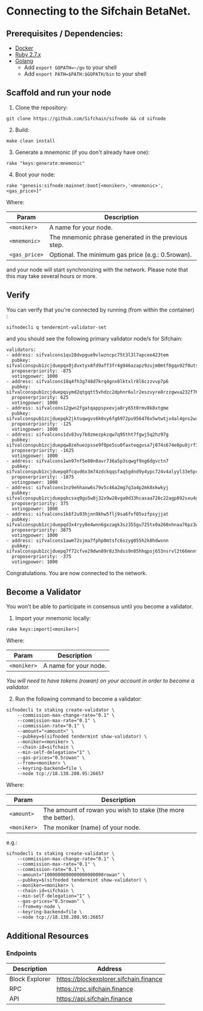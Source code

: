 # Connecting to the Sifchain BetaNet. 

## Prerequisites / Dependencies:

- [Docker](https://www.docker.com/get-started)
- [Ruby 2.7.x](https://www.ruby-lang.org/en/documentation/installation)
- [Golang](https://golang.org/doc/install)
  - Add `export GOPATH=~/go` to your shell
  - Add `export PATH=$PATH:$GOPATH/bin` to your shell

## Scaffold and run your node

1. Clone the repository:

```
git clone https://github.com/Sifchain/sifnode && cd sifnode
```

2. Build:

```
make clean install
```

3. Generate a mnemonic (if you don't already have one):

```
rake "keys:generate:mnemonic"
```

4. Boot your node:

```
rake "genesis:sifnode:mainnet:boot[<moniker>,'<mnemonic>',<gas_price>]"
```

Where:

|Param|Description|
|-----|----------|
|`<moniker>`|A name for your node.|
|`<mnemonic>`|The mnemonic phrase generated in the previous step.|
|`<gas_price>`|Optional. The minimum gas price (e.g.: 0.5rowan).|

and your node will start synchronizing with the network. Please note that this may take several hours or more.

## Verify

You can verify that you're connected by running (from within the container) :

```
sifnodecli q tendermint-validator-set
```

and you should see the following primary validator node/s for Sifchain:

```
validators:
- address: sifvalcons1qv28dvpgue9vlwzncpc75t3l3l7apcee423tem
  pubkey: sifvalconspub1zcjduepqx0jdvxtyx8fd9aff3fr4g946azapz9zujm0mtf8gqx92f0uts90skzrfws
  proposerpriority: -875
  votingpower: 1000
- address: sifvalcons18q4fh3g748d7krq4gnx0lktxlr8l6czzvvp7p6
  pubkey: sifvalconspub1zcjduepqsymd2qtgqtt5vhdzc2dphnr6ulr2eszvyre8rzzgwva232f76h7svryp06
  proposerpriority: 625
  votingpower: 1000
- address: sifvalcons12gwn2fgatqappspxevja8ry65t0rmv8k8xtgme
  pubkey: sifvalconspub1zcjduepqk2jktuqwgvs6k0xy6fg6972pu956476x5wtwtjx4al4gns2wx59sgd4kky
  proposerpriority: -125
  votingpower: 1000
- address: sifvalcons1dv83vy7k0zmezpkzqw7q95tht7fgwj5q2hz97g
  pubkey: sifvalconspub1zcjduepqw8zehuezpsse9f0pe5su0faxteqgvsa7j074s674e0pu8jrf3cyqt9frej
  proposerpriority: -1625
  votingpower: 1000
- address: sifvalcons1wn97nf5e80n0avr736a5p3sqwgf9ng6dgvctn7
  pubkey: sifvalconspub1zcjduepq8fcqvd6x3m74zdckqqsfaq5gdnd9y4ypc724v4alyyl33e5pr7fqqzae69
  proposerpriority: -1875
  votingpower: 1000
- address: sifvalcons1nz9ehhaxw6s79v5c46a2mg7q3a4p2mk8xkwkyj
  pubkey: sifvalconspub1zcjduepqkcsxq9gu5w8j32x9w28vga0d33hcasaa726c22agp892sxu4g5eqrlxm8j
  proposerpriority: 375
  votingpower: 1000
- address: sifvalcons1k6f2u93hjnn9khw5flj9sa6fvf05vzfpsyjjat
  pubkey: sifvalconspub1zcjduepqd3x4ryy8e4wnn6gxzagk3sz355gu725tx0a260xhnaa76pz3whesfyaz6f
  proposerpriority: 3875
  votingpower: 1000
- address: sifvalcons1awm72sjma7fphp0mtsfc6szyg055h2k8hdwsnn
  pubkey: sifvalconspub1zcjduepq7f72cfve29dwn09r8z3hdss9n05hhqpsj653nsrvl2t66mnnfe0s44phkl
  proposerpriority: -375
  votingpower: 1000
```

Congratulations. You are now connected to the network.

## Become a Validator

You won't be able to participate in consensus until you become a validator.

1. Import your mnemonic locally:

```
rake keys:import[<moniker>]
```

Where:

|Param|Description|
|-----|----------|
|`<moniker>`|A name for your node.|

*You will need to have tokens (rowan) on your account in order to become a validator.*

2. Run the following command to become a validator: 

```
sifnodecli tx staking create-validator \
    --commission-max-change-rate="0.1" \
    --commission-max-rate="0.1" \
    --commission-rate="0.1" \
    --amount="<amount>" \
    --pubkey=$(sifnoded tendermint show-validator) \
    --moniker=<moniker> \
    --chain-id=sifchain \
    --min-self-delegation="1" \
    --gas-prices="0.5rowan" \
    --from=<moniker> \
    --keyring-backend=file \
    --node tcp://18.138.208.95:26657
```

Where:

|Param|Description|
|-----|----------|
|`<amount>`|The amount of rowan you wish to stake (the more the better).|
|`<moniker>`|The moniker (name) of your node.|

e.g.:

```
sifnodecli tx staking create-validator \
    --commission-max-change-rate="0.1" \
    --commission-max-rate="0.1" \
    --commission-rate="0.1" \
    --amount="1000000000000000000000rowan" \
    --pubkey=$(sifnoded tendermint show-validator) \
    --moniker=<moniker> \
    --chain-id=sifchain \
    --min-self-delegation="1" \
    --gas-prices="0.5rowan" \
    --from=my-node \
    --keyring-backend=file \
    --node tcp://18.138.208.95:26657
```

## Additional Resources

### Endpoints

|Description|Address|
|-----------|-------|
|Block Explorer|https://blockexplorer.sifchain.finance|
|RPC|https://rpc.sifchain.finance|
|API|https://api.sifchain.finance|
